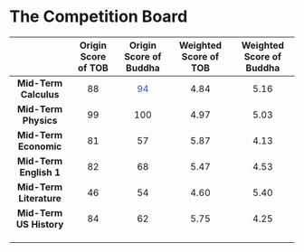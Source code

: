 # The Competition Board

<style type="text/css"> 
@import url('https://fonts.font.im/css?family=Open+Sans');
html {
    font-family: -apple-system, BlinkMacSystemFont, "Open Sans", "Segoe UI", Helvetica, Arial, sans-serif, "Apple Color Emoji", "Segoe UI Emoji", "Segoe UI Symbol" 
}
.markdown-body {
    font-family: -apple-system, BlinkMacSystemFont, "Open Sans", "Segoe UI", Helvetica, Arial, sans-serif, "Apple Color Emoji", "Segoe UI Emoji", "Segoe UI Symbol" 
}
tobwin{
        color: #f44336;
        font-weight: bolder
    }
buddhawin{
        color: #3F51B5;
        font-weight: bolder
    }
</style>

|                         | Origin Score of TOB |    Origin Score of Buddha     | Weighted Score of TOB | Weighted Score of Buddha |
| :---------------------: | :-----------------: | :---------------------------: | :-------------------: | :----------------------: |
|  **Mid-Term Calculus**  |         88          | <font color=#3F51B5>94</font> |         4.84          |           5.16           |
|  **Mid-Term Physics**   |         99          |              100              |         4.97          |           5.03           |
|  **Mid-Term Economic**  |         81          |              57               |         5.87          |           4.13           |
| **Mid-Term English 1**  |         82          |              68               |         5.47          |           4.53           |
| **Mid-Term Literature** |         46          |              54               |         4.60          |           5.40           |
| **Mid-Term US History** |         84          |              62               |         5.75          |           4.25           |
|                         |                     |                               |                       |                          |
|                         |                     |                               |                       |                          |
|                         |                     |                               |                       |                          |

